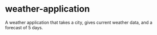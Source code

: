 # weather-application
A weather application that takes a city, gives current weather data, and a forecast of 5 days.
